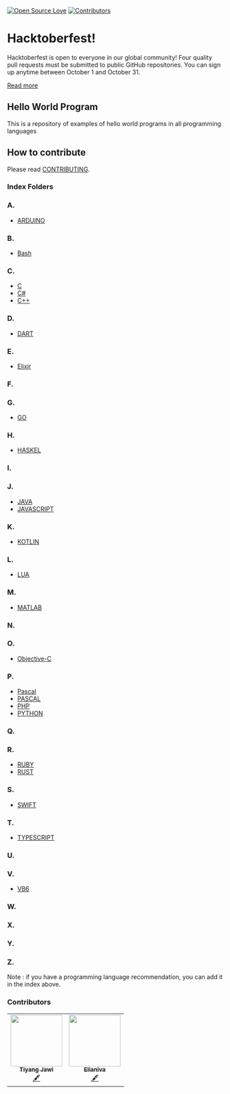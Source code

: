 [![Open Source Love](https://badges.frapsoft.com/os/v1/open-source.png?v=103)](https://github.com/saturdayclass/hello-world-all-programming-language)
[![Contributors](https://img.shields.io/github/contributors/saturdayclass/hello-world-all-programming-language)](https://github.com/saturdayclass/hello-world-all-programming-language/graphs/contributors)

# Hacktoberfest!

Hacktoberfest is open to everyone in our global community! Four quality pull requests must be submitted to public GitHub repositories. You can sign up anytime between October 1 and October 31.

[Read more](https://hacktoberfest.digitalocean.com/faq/)

## Hello World Program

This is a repository of examples of hello world programs in all programming languages

## How to contribute

Please read [CONTRIBUTING](/CONTRIBUTING.md).

### Index Folders

### A.
* [ARDUINO](/ARDUINO)
### B.
* [Bash](/Bash)
### C.
* [C](/C)
* [C#](C%23)
* [C++](/C%2B%2B)
### D.
* [DART](/DART)
### E.
* [Elixir](/Elixir)
### F.
### G.
* [GO](/GO)
### H.
* [HASKEL](/Haskell)
### I.
### J.
* [JAVA](/JAVA)
* [JAVASCRIPT](/JAVASCRIPT)
### K.
* [KOTLIN](/KOTLIN)
### L.
* [LUA](/LUA)
### M.
* [MATLAB](/MATLAB)
### N.
### O.
* [Objective-C](/Objective-C)
### P.
* [Pascal](/Pascal)
* [PASCAL](/PASCAL)
* [PHP](/PHP)
* [PYTHON](/PYTHON)
### Q.
### R.
* [RUBY](/RUBY)
* [RUST](/RUST)
### S.
* [SWIFT](/SWIFT)
### T.
* [TYPESCRIPT](/TYPESCRIPT)
### U.
### V.
* [VB6](/VB6)
### W.
### X.
### Y.
### Z.

Note : if you have a programming language recommendation, you can add it in the index above.


### Contributors

<!-- ALL-CONTRIBUTORS-LIST:START - Do not remove or modify this section -->
<!-- prettier-ignore-start -->
<!-- markdownlint-disable -->
<table >
  <tr>
   <td align="center"><a href="https://github.com/tiyang-jawi"><img src="https://avatars3.githubusercontent.com/u/66328103?v=4" width="120px;" alt=""/><br /><sub><b>Tiyang Jawi</b></sub></a><br /><a href="#content-tiyang-jawi" title="Content">🖋</a></td>
   <td align="center"><a href="https://github.com/elianiva"><img src="https://avatars2.githubusercontent.com/u/51877647?v=4" width="120px;" alt=""/><br /><sub><b>Elianiva</b></sub></a><br /><a href="#content-tiyang-jawi" title="Content">🖋</a></td>
  </tr>
  <tr>
